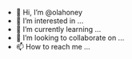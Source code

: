 - 👋 Hi, I’m @olahoney
- 👀 I’m interested in ...
- 🌱 I’m currently learning ...
- 💞️ I’m looking to collaborate on ...
- 📫 How to reach me ...

<!---
olahoney/olahoney is a ✨ special ✨ repository because its `README.md` (this file) appears on your GitHub profile.
You can click the Preview link to take a look at your changes.
--->
